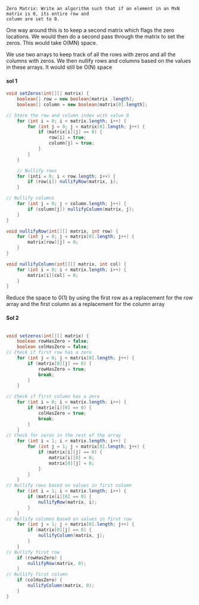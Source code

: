 ```
Zero Matrix: Write an algorithm such that if an element in an MxN matrix is 0, its entire row and
column are set to 0. 
```
One way around this is to keep a second matrix which flags the zero locations. We would then do a second
pass through the matrix to set the zeros. This would take O(MN) space. 


We use two arrays to keep track of all the rows with zeros and all
the columns with zeros. We then nullify rows and columns based on the values in these arrays.
It would still be O(N) space
#### sol 1
```java
void setZeros(int[][] matrix) {
	boolean[] row = new boolean[matrix .length];
	boolean[] column = new boolean[matrix[0].length];

// Store the row and column index with value 0
	for (int i = 0; i < matrix.length; i++) {
		for (int j = 0; j < matrix[0].length; j++) {
			if (matrix[i][j] == 0) {
				row[i] = true;
				column[j] = true;
			}
		}
	}

	// Nullify rows
	for (inti = 0; i < row.length; i++) {
		if (row[i]) nullifyRow(matrix, i);
	}

// Nullify columns
	for (int j = 0; j < column.length; j++) {
		if (column[j]) nullifyColumn(matrix, j);
	}
}

void nullifyRow(int[][] matrix, int row) {
	for (int j = 0; j < matrix[0].length; j++) {
		matrix[row][j] = 0;
	}
}

void nullifyColumn(int[][] matrix, int col) {
	for (int i = 0; i < matrix.length; i++) {
		matrix[i][col] = 0;
	}
}
```

 Reduce the space to 0(1) by using the first row as a replacement for the row array and the first
column as a replacement for the column array
#### Sol 2
```java

void setzeros(int[][] matrix) {
	boolean rowHasZero = false;
	boolean colHasZero = false;
// Check if first row has a zero
	for (int j = 0; j < matrix[0].length; j++) {
		if (matrix[0][j] == 0) {
			rowHasZero = true;
			break;
		}
	}

// Check if first column has a zero
	for (int i = 0; i < matrix.length; i++) {
		if (matrix[i][0] == 0) {
			colHasZero = true;
			break;
		}
	}
// Check for zeros in the rest of the array
	for (int i = 1; i < matrix.length; i++) {
		for (int j = 1; j < matrix[0].length; j++) {
			if (matrix[i][j] == 0) {
				matrix[i][0] = 0;
				matrix[0][j] = 0;
			}
		}
	}
// Nullify rows based on values in first column
	for (int i = 1; i < matrix.length; i++) {
		if (matrix[i][0] == 0) {
			nullifyRow(matrix, i);
		}
	}
// Nullify columns based on values in first row
	for (int j = 1; j < matrix[0].length; j++) {
		if (matrix[0][j] == 0) {
			nullifyColumn(matrix, j);
		}
	}
// Nullify first row
	if (rowHasZero) {
		nullifyRow(matrix, 0);
	}
// Nullify first column
	if (colHasZero) {
		nullifyColumn(matrix, 0);
	}
}
```

